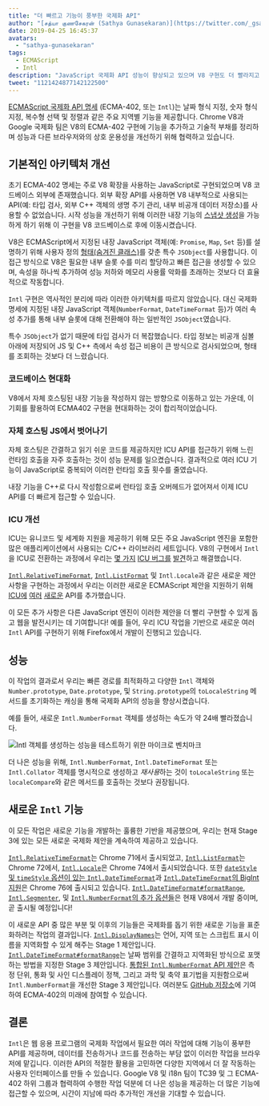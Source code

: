 ```yaml
---
title: "더 빠르고 기능이 풍부한 국제화 API"
author: "[சத்யா குணசேகரன் (Sathya Gunasekaran)](https://twitter.com/_gsathya)"
date: 2019-04-25 16:45:37
avatars:
  - "sathya-gunasekaran"
tags:
  - ECMAScript
  - Intl
description: "JavaScript 국제화 API 성능이 향상되고 있으며 V8 구현도 더 빨라지고 있습니다!"
tweet: "1121424877142122500"
---
```

[ECMAScript 국제화 API 명세](https://tc39.es/ecma402/) (ECMA-402, 또는 `Intl`)는 날짜 형식 지정, 숫자 형식 지정, 복수형 선택 및 정렬과 같은 주요 지역별 기능을 제공합니다. Chrome V8과 Google 국제화 팀은 V8의 ECMA-402 구현에 기능을 추가하고 기술적 부채를 정리하며 성능과 다른 브라우저와의 상호 운용성을 개선하기 위해 협력하고 있습니다.

<!--truncate-->
## 기본적인 아키텍처 개선

초기 ECMA-402 명세는 주로 V8 확장을 사용하는 JavaScript로 구현되었으며 V8 코드베이스 외부에 존재했습니다. 외부 확장 API를 사용하면 V8 내부적으로 사용되는 API(예: 타입 검사, 외부 C++ 객체의 생명 주기 관리, 내부 비공개 데이터 저장소)를 사용할 수 없었습니다. 시작 성능을 개선하기 위해 이러한 내장 기능의 [스냅샷 생성](/blog/custom-startup-snapshots)을 가능하게 하기 위해 이 구현을 V8 코드베이스로 후에 이동시켰습니다.

V8은 ECMAScript에서 지정된 내장 JavaScript 객체(예: `Promise`, `Map`, `Set` 등)를 설명하기 위해 사용자 정의 [형태(숨겨진 클래스)](https://mathiasbynens.be/notes/shapes-ics)를 갖춘 특수 `JSObject`를 사용합니다. 이 접근 방식으로 V8은 필요한 내부 슬롯 수를 미리 할당하고 빠른 접근을 생성할 수 있으며, 속성을 하나씩 추가하여 성능 저하와 메모리 사용률 악화를 초래하는 것보다 더 효율적으로 작동합니다.

`Intl` 구현은 역사적인 분리에 따라 이러한 아키텍처를 따르지 않았습니다. 대신 국제화 명세에 지정된 내장 JavaScript 객체(`NumberFormat`, `DateTimeFormat` 등)가 여러 속성 추가를 통해 내부 슬롯에 대해 전환해야 하는 일반적인 `JSObject`였습니다.

특수 `JSObject`가 없기 때문에 타입 검사가 더 복잡했습니다. 타입 정보는 비공개 심볼 아래에 저장되어 JS 및 C++ 측에서 속성 접근 비용이 큰 방식으로 검사되었으며, 형태를 조회하는 것보다 더 느렸습니다.

### 코드베이스 현대화

V8에서 자체 호스팅된 내장 기능을 작성하지 않는 방향으로 이동하고 있는 가운데, 이 기회를 활용하여 ECMA402 구현을 현대화하는 것이 합리적이었습니다.

### 자체 호스팅 JS에서 벗어나기

자체 호스팅은 간결하고 읽기 쉬운 코드를 제공하지만 ICU API를 접근하기 위해 느린 런타임 호출을 자주 호출하는 것이 성능 문제를 일으켰습니다. 결과적으로 여러 ICU 기능이 JavaScript로 중복되어 이러한 런타임 호출 횟수를 줄였습니다.

내장 기능을 C++로 다시 작성함으로써 런타임 호출 오버헤드가 없어져서 이제 ICU API를 더 빠르게 접근할 수 있습니다.

### ICU 개선

ICU는 유니코드 및 세계화 지원을 제공하기 위해 모든 주요 JavaScript 엔진을 포함한 많은 애플리케이션에서 사용되는 C/C++ 라이브러리 세트입니다. V8의 구현에서 `Intl`을 ICU로 전환하는 과정에서 우리는 [몇 가지](https://unicode-org.atlassian.net/browse/ICU-20140) [ICU 버그를](https://unicode-org.atlassian.net/browse/ICU-9562) [발견](https://unicode-org.atlassian.net/browse/ICU-20098)하고 해결했습니다.

[`Intl.RelativeTimeFormat`](/features/intl-relativetimeformat), [`Intl.ListFormat`](/features/intl-listformat) 및 `Intl.Locale`과 같은 새로운 제안 사항을 구현하는 과정에서 우리는 이러한 새로운 ECMAScript 제안을 지원하기 위해 [ICU에](https://unicode-org.atlassian.net/browse/ICU-13256) [여러](https://unicode-org.atlassian.net/browse/ICU-20121) [새로운](https://unicode-org.atlassian.net/browse/ICU-20342) API를 추가했습니다.

이 모든 추가 사항은 다른 JavaScript 엔진이 이러한 제안을 더 빨리 구현할 수 있게 돕고 웹을 발전시키는 데 기여합니다! 예를 들어, 우리 ICU 작업을 기반으로 새로운 여러 `Intl` API를 구현하기 위해 Firefox에서 개발이 진행되고 있습니다.

## 성능

이 작업의 결과로서 우리는 빠른 경로를 최적화하고 다양한 `Intl` 객체와 `Number.prototype`, `Date.prototype`, 및 `String.prototype`의 `toLocaleString` 메서드를 초기화하는 캐싱을 통해 국제화 API의 성능을 향상시켰습니다.

예를 들어, 새로운 `Intl.NumberFormat` 객체를 생성하는 속도가 약 24배 빨라졌습니다.

![[`Intl` 객체를 생성하는 성능을 테스트하기 위한](https://cs.chromium.org/chromium/src/v8/test/js-perf-test/Intl/constructor.js) 마이크로 벤치마크](/_img/intl/performance.svg)

더 나은 성능을 위해, `Intl.NumberFormat`, `Intl.DateTimeFormat` 또는 `Intl.Collator` 객체를 명시적으로 생성하고 *재사용*하는 것이 `toLocaleString` 또는 `localeCompare`와 같은 메서드를 호출하는 것보다 권장됩니다.

## 새로운 `Intl` 기능

이 모든 작업은 새로운 기능을 개발하는 훌륭한 기반을 제공했으며, 우리는 현재 Stage 3에 있는 모든 새로운 국제화 제안을 계속하여 제공하고 있습니다.

[`Intl.RelativeTimeFormat`](/features/intl-relativetimeformat)는 Chrome 71에서 출시되었고, [`Intl.ListFormat`](/features/intl-listformat)는 Chrome 72에서, [`Intl.Locale`](https://developer.mozilla.org/en-US/docs/Web/JavaScript/Reference/Global_Objects/Locale)은 Chrome 74에서 출시되었습니다. 또한 [`dateStyle` 및 `timeStyle` 옵션이 있는 `Intl.DateTimeFormat`](https://github.com/tc39/proposal-intl-datetime-style)과 [`Intl.DateTimeFormat`의 BigInt 지원](https://github.com/tc39/ecma402/pull/236)은 Chrome 76에 출시되고 있습니다. [`Intl.DateTimeFormat#formatRange`](https://github.com/tc39/proposal-intl-DateTimeFormat-formatRange), [`Intl.Segmenter`](https://github.com/tc39/proposal-intl-segmenter/), 및 [`Intl.NumberFormat`의 추가 옵션들](https://github.com/tc39/proposal-unified-intl-numberformat/)은 현재 V8에서 개발 중이며, 곧 출시될 예정입니다!

이 새로운 API 중 많은 부분 및 이후의 기능들은 국제화를 돕기 위한 새로운 기능을 표준화하려는 작업의 결과입니다. [`Intl.DisplayNames`](https://github.com/tc39/proposal-intl-displaynames)는 언어, 지역 또는 스크립트 표시 이름을 지역화할 수 있게 해주는 Stage 1 제안입니다. [`Intl.DateTimeFormat#formatRange`](https://github.com/fabalbon/proposal-intl-DateTimeFormat-formatRange)는 날짜 범위를 간결하고 지역화된 방식으로 포맷하는 방법을 지정한 Stage 3 제안입니다. [통합된 `Intl.NumberFormat` API 제안](https://github.com/tc39/proposal-unified-intl-numberformat)은 측정 단위, 통화 및 사인 디스플레이 정책, 그리고 과학 및 축약 표기법을 지원함으로써 `Intl.NumberFormat`을 개선한 Stage 3 제안입니다. 여러분도 [GitHub 저장소](https://github.com/tc39/ecma402)에 기여하여 ECMA-402의 미래에 참여할 수 있습니다.

## 결론

`Intl`은 웹 응용 프로그램의 국제화 작업에서 필요한 여러 작업에 대해 기능이 풍부한 API를 제공하며, 데이터를 전송하거나 코드를 전송하는 부담 없이 이러한 작업을 브라우저에 맡깁니다. 이러한 API의 적절한 활용을 고민하면 다양한 지역에서 더 잘 작동하는 사용자 인터페이스를 만들 수 있습니다. Google V8 및 i18n 팀이 TC39 및 그 ECMA-402 하위 그룹과 협력하여 수행한 작업 덕분에 더 나은 성능을 제공하는 더 많은 기능에 접근할 수 있으며, 시간이 지남에 따라 추가적인 개선을 기대할 수 있습니다.
